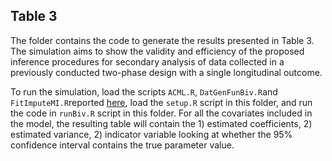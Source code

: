 ## Table 3

The folder contains the code to generate the results presented in Table 3. 
The simulation aims to show the validity and efficiency of the proposed inference procedures for secondary analysis of data collected in a previously conducted two-phase design with a single longitudinal outcome.

To run the simulation, load the scripts `ACML.R`, `DatGenFunBiv.R`and `FitImputeMI.R`reported [here](https://github.com/ChiaraDG/MultivariateODS_LMM/tree/main/Simulation%20Studies), load the `setup.R` script in this folder, and run the code in `runBiv.R` script in this folder.  For all the covariates included in the model, the resulting table will contain the 1) estimated coefficients, 2) estimated variance, 2) indicator variable looking at whether the 95% confidence interval contains the true parameter value.
